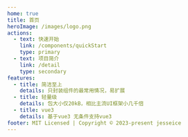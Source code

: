 ```yaml
---
home: true
title: 首页
heroImage: /images/logo.png
actions:
  - text: 快速开始
    link: /components/quickStart
    type: primary
  - text: 项目简介
    link: /detail
    type: secondary
features:
  - title: 简洁至上
    details: 只封装组件的最常用情况，易扩展
  - title: 轻量级
    details: 包大小仅20kB，相比主流UI框架小几千倍
  - title: vue3
    details: 基于vue3 无条件支持vue3
footer: MIT Licensed | Copyright © 2023-present jesseice
---
```

